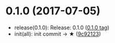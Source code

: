 <a name="0.1.0"></a>
# 0.1.0 (2017-07-05)

* release(0.1.0): Release: 0.1.0 ([0.1.0 tag](https://github.com/artisin/SmoothSlider/releases/tag/0.1.0))
* init(all): init commit → ★ ([9c92123](https://github.com/artisin/SmoothSlider/commit/9c92123))


